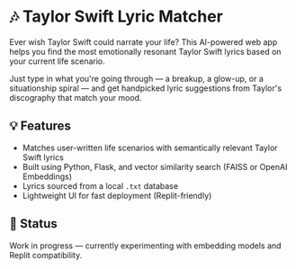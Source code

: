 # 🎶 Taylor Swift Lyric Matcher

Ever wish Taylor Swift could narrate your life? This AI-powered web app helps you find the most emotionally resonant Taylor Swift lyrics based on your current life scenario.

Just type in what you're going through — a breakup, a glow-up, or a situationship spiral — and get handpicked lyric suggestions from Taylor's discography that match your mood.

## 💡 Features
- Matches user-written life scenarios with semantically relevant Taylor Swift lyrics
- Built using Python, Flask, and vector similarity search (FAISS or OpenAI Embeddings)
- Lyrics sourced from a local `.txt` database
- Lightweight UI for fast deployment (Replit-friendly)

## 🚧 Status
Work in progress — currently experimenting with embedding models and Replit compatibility.
